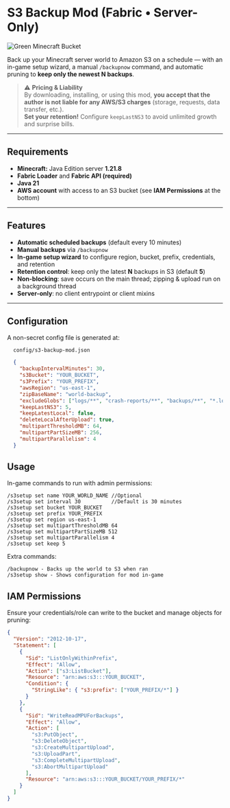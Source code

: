 # S3 Backup Mod (Fabric • Server-Only)

![Green Minecraft Bucket](https://cdn.modrinth.com/data/cached_images/1ef5ba6809f320f0dd9adc8857a28bb8b813ae28.png)

Back up your Minecraft server world to Amazon S3 on a schedule — with an in-game setup wizard, a manual `/backupnow` command, and automatic pruning to **keep only the newest N backups**.

> ⚠️ **Pricing & Liability**  
> By downloading, installing, or using this mod, **you accept that the author is not liable for any AWS/S3 charges** (storage, requests, data transfer, etc.).  
> **Set your retention!** Configure `keepLastNS3` to avoid unlimited growth and surprise bills.

---

## Requirements

- **Minecraft:** Java Edition server **1.21.8**  
- **Fabric Loader** and **Fabric API (required)**  
- **Java 21**  
- **AWS account** with access to an S3 bucket (see **IAM Permissions** at the bottom)

---

## Features

- **Automatic scheduled backups** (default every 10 minutes)
- **Manual backups** via `/backupnow`
- **In-game setup wizard** to configure region, bucket, prefix, credentials, and retention
- **Retention control**: keep only the latest **N** backups in S3 (default **5**)
- **Non-blocking**: save occurs on the main thread; zipping & upload run on a background thread
- **Server-only**: no client entrypoint or client mixins

---

## Configuration

A non-secret config file is generated at:

```
  config/s3-backup-mod.json
```
```json
  {
    "backupIntervalMinutes": 30,
    "s3Bucket": "YOUR_BUCKET",
    "s3Prefix": "YOUR_PREFIX",
    "awsRegion": "us-east-1",
    "zipBaseName": "world-backup",
    "excludeGlobs": ["logs/**", "crash-reports/**", "backups/**", "*.log", "**/session.lock"],
    "keepLastNS3": 5,
    "keepLatestLocal": false,
    "deleteLocalAfterUpload": true,
    "multipartThresholdMB": 64,
    "multipartPartSizeMB": 256,
    "multipartParallelism": 4
  }
```

## Usage

In-game commands to run with admin permissions:

```
/s3setup set name YOUR_WORLD_NAME //Optional
/s3setup set interval 30          //Default is 30 minutes
/s3setup set bucket YOUR_BUCKET
/s3setup set prefix YOUR_PREFIX
/s3setup set region us-east-1
/s3setup set multipartThresholdMB 64
/s3setup set multipartPartSizeMB 512
/s3setup set multipartParallelism 4
/s3setup set keep 5
```
Extra commands:

```
/backupnow - Backs up the world to S3 when ran
/s3setup show - Shows configuration for mod in-game
```

## IAM Permissions
Ensure your credentials/role can write to the bucket and manage objects for pruning:

```json
{
  "Version": "2012-10-17",
  "Statement": [
    {
      "Sid": "ListOnlyWithinPrefix",
      "Effect": "Allow",
      "Action": ["s3:ListBucket"],
      "Resource": "arn:aws:s3:::YOUR_BUCKET",
      "Condition": {
        "StringLike": { "s3:prefix": ["YOUR_PREFIX/*"] }
      }
    },
    {
      "Sid": "WriteReadMPUForBackups",
      "Effect": "Allow",
      "Action": [
        "s3:PutObject",
        "s3:DeleteObject",
        "s3:CreateMultipartUpload",
        "s3:UploadPart",
        "s3:CompleteMultipartUpload",
        "s3:AbortMultipartUpload"
      ],
      "Resource": "arn:aws:s3:::YOUR_BUCKET/YOUR_PREFIX/*"
    }
  ]
}


```
